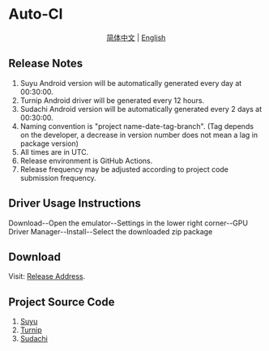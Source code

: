 # Auto-CI

<p align="center">
<a href="./README.md">简体中文</a> | <a href="./README_EN.md">English</a>
</p>

## Release Notes

1. Suyu Android version will be automatically generated every day at 00:30:00.
2. Turnip Android driver will be generated every 12 hours.
3. Sudachi Android version will be automatically generated every 2 days at 00:30:00.
4. Naming convention is "project name-date-tag-branch". (Tag depends on the developer, a decrease in version number does not mean a lag in package version)
5. All times are in UTC.
6. Release environment is GitHub Actions.
7. Release frequency may be adjusted according to project code submission frequency.

## Driver Usage Instructions

Download--Open the emulator--Settings in the lower right corner--GPU Driver Manager--Install--Select the downloaded zip package

## Download

Visit:
[Release Address](https://github.com/ImpXada/Auto-CI/releases).

## Project Source Code

1. [Suyu](https://git.suyu.dev/suyu/suyu)
2. [Turnip](https://gitlab.freedesktop.org/mesa/mesa)
3. [Sudachi](https://github.com/sudachi-emu/sudachi)
